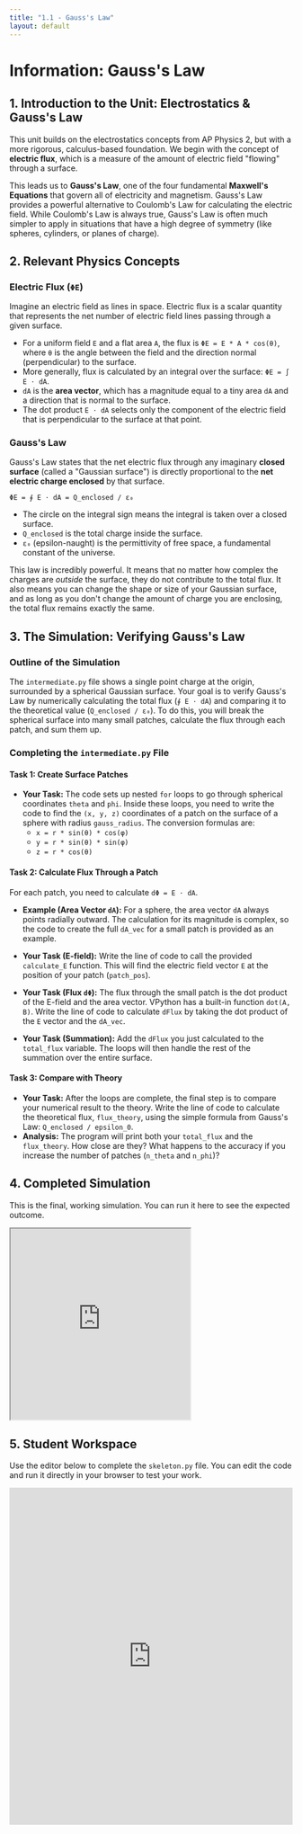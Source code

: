 ```yaml
---
title: "1.1 - Gauss's Law"
layout: default
---
```

# Information: Gauss's Law

## 1. Introduction to the Unit: Electrostatics & Gauss's Law

This unit builds on the electrostatics concepts from AP Physics 2, but with a more rigorous, calculus-based foundation. We begin with the concept of **electric flux**, which is a measure of the amount of electric field "flowing" through a surface.

This leads us to **Gauss's Law**, one of the four fundamental **Maxwell's Equations** that govern all of electricity and magnetism. Gauss's Law provides a powerful alternative to Coulomb's Law for calculating the electric field. While Coulomb's Law is always true, Gauss's Law is often much simpler to apply in situations that have a high degree of symmetry (like spheres, cylinders, or planes of charge).

## 2. Relevant Physics Concepts

### Electric Flux (`ΦE`)

Imagine an electric field as lines in space. Electric flux is a scalar quantity that represents the net number of electric field lines passing through a given surface.

-   For a uniform field `E` and a flat area `A`, the flux is `ΦE = E * A * cos(θ)`, where `θ` is the angle between the field and the direction normal (perpendicular) to the surface.
-   More generally, flux is calculated by an integral over the surface: `ΦE = ∫ E ⋅ dA`.
-   `dA` is the **area vector**, which has a magnitude equal to a tiny area `dA` and a direction that is normal to the surface.
-   The dot product `E ⋅ dA` selects only the component of the electric field that is perpendicular to the surface at that point.

### Gauss's Law

Gauss's Law states that the net electric flux through any imaginary **closed surface** (called a "Gaussian surface") is directly proportional to the **net electric charge enclosed** by that surface.

`ΦE = ∮ E ⋅ dA = Q_enclosed / ε₀`

-   The circle on the integral sign means the integral is taken over a closed surface.
-   `Q_enclosed` is the total charge inside the surface.
-   `ε₀` (epsilon-naught) is the permittivity of free space, a fundamental constant of the universe.

This law is incredibly powerful. It means that no matter how complex the charges are *outside* the surface, they do not contribute to the total flux. It also means you can change the shape or size of your Gaussian surface, and as long as you don't change the amount of charge you are enclosing, the total flux remains exactly the same.

## 3. The Simulation: Verifying Gauss's Law

### Outline of the Simulation

The `intermediate.py` file shows a single point charge at the origin, surrounded by a spherical Gaussian surface. Your goal is to verify Gauss's Law by numerically calculating the total flux (`∮ E ⋅ dA`) and comparing it to the theoretical value (`Q_enclosed / ε₀`). To do this, you will break the spherical surface into many small patches, calculate the flux through each patch, and sum them up.

### Completing the `intermediate.py` File

#### **Task 1: Create Surface Patches**

- **Your Task:** The code sets up nested `for` loops to go through spherical coordinates `theta` and `phi`. Inside these loops, you need to write the code to find the `(x, y, z)` coordinates of a patch on the surface of a sphere with radius `gauss_radius`. The conversion formulas are:
  - `x = r * sin(θ) * cos(φ)`
  - `y = r * sin(θ) * sin(φ)`
  - `z = r * cos(θ)`

#### **Task 2: Calculate Flux Through a Patch**

For each patch, you need to calculate `dΦ = E ⋅ dA`.

- **Example (Area Vector `dA`):** For a sphere, the area vector `dA` always points radially outward. The calculation for its magnitude is complex, so the code to create the full `dA_vec` for a small patch is provided as an example.

- **Your Task (E-field):** Write the line of code to call the provided `calculate_E` function. This will find the electric field vector `E` at the position of your patch (`patch_pos`).

- **Your Task (Flux `dΦ`):** The flux through the small patch is the dot product of the E-field and the area vector. VPython has a built-in function `dot(A, B)`. Write the line of code to calculate `dFlux` by taking the dot product of the `E` vector and the `dA_vec`.

- **Your Task (Summation):** Add the `dFlux` you just calculated to the `total_flux` variable. The loops will then handle the rest of the summation over the entire surface.

#### **Task 3: Compare with Theory**

- **Your Task:** After the loops are complete, the final step is to compare your numerical result to the theory. Write the line of code to calculate the theoretical flux, `flux_theory`, using the simple formula from Gauss's Law: `Q_enclosed / epsilon_0`.
- **Analysis:** The program will print both your `total_flux` and the `flux_theory`. How close are they? What happens to the accuracy if you increase the number of patches (`n_theta` and `n_phi`)?

## 4. Completed Simulation

This is the final, working simulation. You can run it here to see the expected outcome.

<iframe src="https://glowscript.org/#/user/cglenz/folder/APSimulations-CEM/program/1.1-complete.py" width="320" height="340"></iframe>

## 5. Student Workspace

Use the editor below to complete the `skeleton.py` file. You can edit the code and run it directly in your browser to test your work.

<iframe src="https://trinket.io/embed/glowscript/f851b40dd418" width="100%" height="600" frameborder="0" marginwidth="0" marginheight="0" allowfullscreen></iframe>